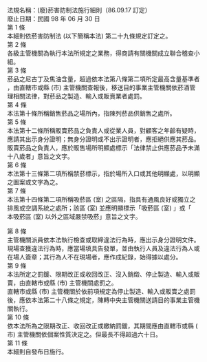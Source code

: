 法規名稱：(廢)菸害防制法施行細則（86.09.17 訂定）  
廢止日期：民國 98 年 06 月 30 日  
第 1 條  
本細則依菸害防制法 (以下簡稱本法) 第二十九條規定訂定之。  
第 2 條  
各級主管機關為執行本法所規定之業務，得商請有關機關成立聯合稽查小  
組。  
第 3 條  
菸品之尼古丁及焦油含量，超過依本法第八條第二項所定最高含量基準者  
，由直轄市或縣 (市) 主管機關查報後，移送目的事業主管機關依菸酒管  
理相關法律，對菸品之製造、輸入或販賣業者處罰。  
第 4 條  
本法第十條所稱銷售菸品之場所內，指陳列菸品供銷售之處所。  
第 5 條  
本法第十二條所稱販賣菸品之負責人或從業人員，對顧客之年齡有疑時，  
應請其出示身分證明；無身分證明或不出示證明者，應拒絕供應其菸品。  
販賣菸品之負責人，應於販售場所明顯處標示「法律禁止供應菸品予未滿  
十八歲者」意旨之文字。  
第 6 條  
本法第十三條第二項所稱禁菸標示，指於場所入口或其他明顯處，以明顯  
之圖案或文字為之。  
第 7 條  
本法第十四條第二項所稱吸菸區 (室) 之區隔，指具有通風良好或獨立之  
排風或空調系統之處所；該區 (室) 並應明顯標示「吸菸區 (室) 」或「  
本吸菸區 (室) 以外之區域嚴禁吸菸」意旨之文字。  


第 8 條  
主管機關派員依本法執行檢查或取締違法行為時，應出示身分證明文件。  
現場查獲違法行為時，應當場填具告發單，並由執行人員及違法行為人或  
在場人簽章；其行為人不在現場者，應作成紀錄，始得據以處分。  
第 9 條  
本法所定之罰鍰、限期改正或收回改正、沒入銷燬、停止製造、輸入或販  
賣，由直轄市或縣 (市) 主管機關處罰之。  
直轄市或縣 (市) 主管機關於依前項規定為停止製造、輸入或販賣之處罰  
後，應依本法第二十八條之規定，陳轉中央主管機關送請目的事業主管機  
關執行。  
第 10 條  
依本法所為之限期改正、收回改正或繳納罰鍰，其期間應由直轄市或縣 (  
市) 主管機關依個案性質決定之。但最長不得超過六十日。  
第 11 條  
本細則自發布日施行。  


